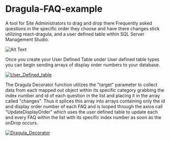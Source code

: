 # Dragula-FAQ-example
A tool for Site Administrators to drag and drop there Frequently asked questions in the specific order they choose and have there changes stick utilizing react-dragula, and a user defined table within SQL Server Management Studio.

![Alt Text](https://media.giphy.com/media/1wX9bI6KabpmF9F2x3/giphy.gif)
<br/>


Once you create your User Defined Table under User defined table types you can begin sending arrays of display order numbers to your database. 



<a href="https://ibb.co/d7wmZd"><img src="https://preview.ibb.co/nzLDEd/User_Defined_table.png" alt="User_Defined_table" border="0"></a>
<br/>



The Dragula Decorator function utilizes the "target" parameter to collect data from each mapped out object within its specific category grabbing the index number and id of each question in the list and placing it in the array called "changes". Thus it splices this array into arrays containing only the id and display order number of each FAQ and is looped through the axios call "UpdateDisplayOrder" which uses the user defined table to update each and every FAQ within the list with its specific index number as soon as the onDrop occurs. 

<a href="https://ibb.co/iwfKny"><img src="https://preview.ibb.co/cXbs7y/Dragula_Decorator.png" alt="Dragula_Decorator" border="0"></a>
